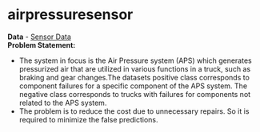 # airpressuresensor

**Data** - [Sensor Data](https://raw.githubusercontent.com/avnyadav/sensor-fault-detection/main/aps_failure_training_set1.csv)    
**Problem Statement:**
- The system in focus is the Air Pressure system (APS) which generates pressurized air that are utilized in various functions in a truck, such as braking and gear changes.The datasets positive class corresponds to component failures for a specific component of the APS system. The negative class corresponds to trucks with failures for components not related to the APS system.
- The problem is to reduce the cost due to unnecessary repairs. So it is required to minimize the false predictions.
